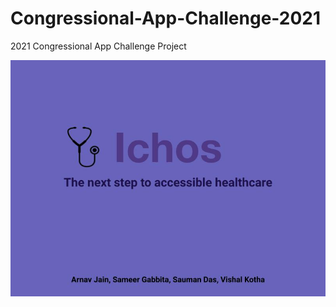 # Congressional-App-Challenge-2021
2021 Congressional App Challenge Project

![cover](images/Cover-Photo.jpg)
